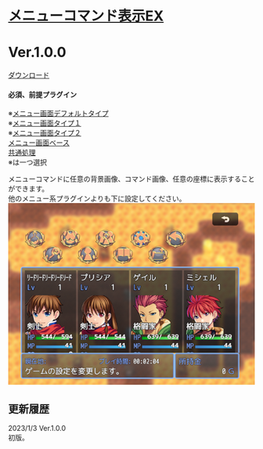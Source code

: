 # [メニューコマンド表示EX](https://raw.githubusercontent.com/nuun888/MZ/master/NUUN_MenuCommandEX.js)
# Ver.1.0.0
[ダウンロード](https://raw.githubusercontent.com/nuun888/MZ/master/NUUN_MenuCommandEX.js)
#### 必須、前提プラグイン
※[メニュー画面デフォルトタイプ](https://github.com/nuun888/MZ/blob/master/README/MenuScreen_default.md)   
※[メニュー画面タイプ１](https://github.com/nuun888/MZ/blob/master/README/MenuScreen.md)  
※[メニュー画面タイプ２](https://github.com/nuun888/MZ/blob/master/README/MenuScreen_2.md)  
[メニュー画面ベース](https://raw.githubusercontent.com/nuun888/MZ/master/NUUN_MenuScreenEXBase.js)  
[共通処理](https://github.com/nuun888/MZ/blob/master/README/Base.md)  
※は一つ選択  

メニューコマンドに任意の背景画像、コマンド画像、任意の座標に表示することができます。  
他のメニュー系プラグインよりも下に設定してください。  
![画像](img/MenuCommandEX1.png)   

## 更新履歴
2023/1/3 Ver.1.0.0  
初版。  
